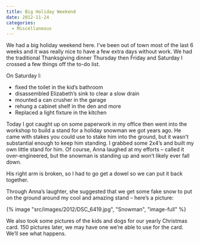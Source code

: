 ```yaml
---
title: Big Holiday Weekend
date: 2012-11-24
categories: 
  - Miscellaneous
---
```


We had a big holiday weekend here. I’ve been out of town most of the last 6 weeks and it was really nice to have a few extra days without work. We had the traditional Thanksgiving dinner Thursday then Friday and Saturday I crossed a few things off the to-do list.

On Saturday I:

- fixed the toilet in the kid’s bathroom
- disassembled Elizabeth’s sink to clear a slow drain
- mounted a can crusher in the garage
- rehung a cabinet shelf in the den and more
- Replaced a light fixture in the kitchen

Today I got caught up on some paperwork in my office then went into the workshop to build a stand for a holiday snowman we got years ago. He came with stakes you could use to stake him into the ground, but it wasn’t substantial enough to keep him standing. I grabbed some 2x4’s and built my own little stand for him. Of course, Anna laughed at my efforts – called it over-engineered, but the snowman is standing up and won’t likely ever fall down.

His right arm is broken, so I had to go get a dowel so we can put it back together.

Through Anna’s laughter, she suggested that we get some fake snow to put on the ground around my cool and amazing stand – here’s a picture:

{% image "src/images/2012/DSC_6419.jpg", "Snowman", "image-full" %}

We also took some pictures of the kids and dogs for our yearly Christmas card. 150 pictures later, we may have one we’re able to use for the card. We’ll see what happens.
